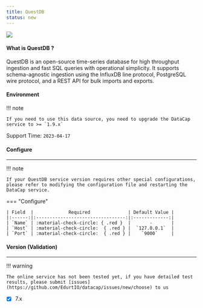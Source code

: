 ```yaml
---
title: QuestDB
status: new
---
```


<img src="/assets/plugin/questdb.png" class="connector-logo" />

#### What is QuestDB ?

QuestDB is an open-source time-series database for high throughput ingestion and fast SQL queries with operational simplicity. It supports schema-agnostic ingestion using the InfluxDB line protocol, PostgreSQL wire protocol, and a REST API for bulk imports and exports.

#### Environment

!!! note

    If you need to use this data source, you need to upgrade the DataCap service to >= `1.9.x`

Support Time: `2023-04-17`

#### Configure

---

!!! note

    If your QuestDB service version requires other special configurations, please refer to modifying the configuration file and restarting the DataCap service.

=== "Configure"

    | Field  |             Required              | Default Value |
    |:------:|:---------------------------------:|:-------------:|
    | `Name` | :material-check-circle: { .red }  |       -       |
    | `Host` | :material-check-circle:  { .red } |  `127.0.0.1`  |
    | `Port` | :material-check-circle:  { .red } |    `9000`     |

#### Version (Validation)

---

!!! warning

    The online service has not been tested yet, if you have detailed test results, please submit [issues](https://github.com/EdurtIO/datacap/issues/new/choose) to us

- [x] 7.x
